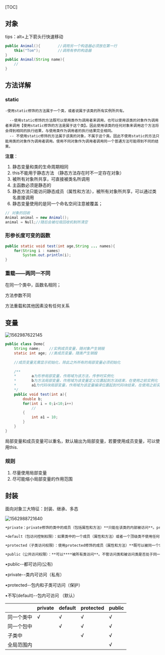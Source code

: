 [TOC]

## 对象

tips：alt+上下箭头行快速移动

```java
public Animal(){		//调用另一个构造器必须放在第一行
	this("Tom");		//调用有参的构造器
}
public Animal(String name){
	//
}
```

## 方法详解

### static

```
-使用static修饰的方法属于一个类，或者说属于该类的所有实例所共有。

  --使用static修饰的方法既可以使用类作为调用者来调用，也可以使用该类的对象作为调用者来调用【使用static修饰的方法是属于这个类】。因此使用该类的任何对象来调用这个方法将会得到相同的执行结果，与使用类作为调用者的执行结果完全相同。
  -- 不使用static修饰的方法属于该类的对象，不属于这个类。因此不使用static的方法只能用类的对象作为调用者调用。使用不同对象作为调用者调用同一个普通方法可能得到不同的结果。

```

**注意**：

1. 静态变量和类的生命周期相同
2. this不能用于静态方法 （静态方法存在时不一定存在对象）
3. 被所有对象所共享，可直接被类名所调用
4. 主函数必须是静态的
5. 静态方法只能访问静态成员（属性和方法），被所有对象所共享，可以通过类名直接调用
6. 静态变量使用的是同一个命名空间注意被覆盖；

```java
// 对象的回收
Animal animal = new Animal();
animal = Null;//随后会被垃圾回收机制所清空
```

### 形参长度可变的函数

```java
public static void test(int age,String ... names){
	for(String i : names)
		System.out.println(i);	
}
```

### 重载——两同一不同

在同一个类中，函数名相同；

方法参数不同

方法重载和其他因素没有任何关系

## 变量

![1562987622145](C:\Users\weizelin\AppData\Roaming\Typora\typora-user-images\1562987622145.png)

```java
public class Demo{
	String name; 	//实例成员变量，随对象产生销毁
	static int age; //类成员变量，随类产生销毁
	
	//成员变量无需显示初始化，除此之外所有的局部变量必须初始化
    
    /**
    *		a为形参局部变量，作用域为该方法，传参时实例化
    *		b为方法局部变量，作用域为该变量定义位置起到方法结束，在使用之前实例化
    *		a1为代码块局部变量，作用域为该定量编译位置起到代码块结束，在使用之前实例化
    */
    public void test(int a){	
        double b;
        for(int i = 0;i<10;i++)
            //
        {
            int a1 = 10;
        }
    }
}
```

局部变量和成员变量可以重名，默认输出为局部变量，若要使用成员变量，可以使用this.

### 规则

1. 尽量使用局部变量
2. 尽可能缩小局部变量的作用范围

## 封装

面向对象三大特征：封装、继承、多态

![1562988721640](C:\Users\weizelin\AppData\Roaming\Typora\typora-user-images\1562988721640.png)

```html
•private：private修饰的类中的成员（包括属性和方法）**只能在该类的内部被访问**。private最适合用于修饰属性，使属性隐藏在类的内部，类的外部不能直接该类的属性及方法。

•default（包访问控制权限）：如果类中的一个成员（属性和方法）或者一个顶级类不使用任何访问控制符修饰，就称它是默认访问控制，default访问控制成员可以被相同包下其他类访问。

•protected（子类访问权限）：使用protected修饰的成员（属性和方法）**既可以被同一个包中其它类访问，也可以被不同包中的子类访问。**通常情况下，如果用protected来修饰方法，通常是希望其子类来重写或只允许子类来访问这个方法。

•public（公共访问权限）：**可以****被所有类访问**。不管访问类和被访问类是否处于同一包中，是否具有父子继承关系。
```

•public--都可访问(公有)   

•private--类内可访问（私有）

•protected--包内和子类可访问（保护）

•不写(default)--包内可访问 （默认）

|            | private | default | protected | public |
| ---------- | ------- | ------- | --------- | ------ |
| 同一个类中 | √       | √       | √         | √      |
| 同一个包中 |         | √       | √         | √      |
| 子类中     |         |         | √         | √      |
| 全局范围内 |         |         |           | √      |